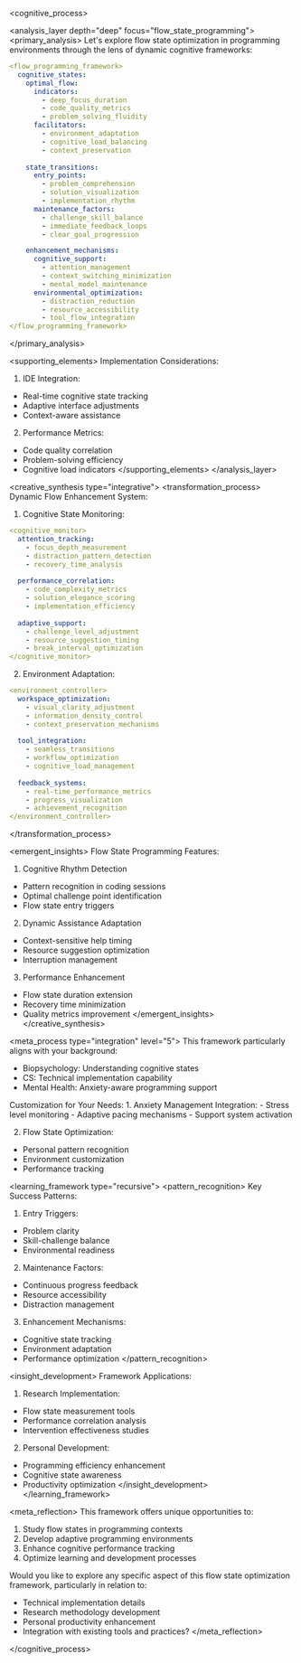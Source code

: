 <cognitive_process>

<analysis_layer depth="deep" focus="flow_state_programming">
<primary_analysis>
Let's explore flow state optimization in programming environments through the lens of dynamic cognitive frameworks:

```yaml
<flow_programming_framework>
  cognitive_states:
    optimal_flow:
      indicators:
        - deep_focus_duration
        - code_quality_metrics
        - problem_solving_fluidity
      facilitators:
        - environment_adaptation
        - cognitive_load_balancing
        - context_preservation
    
    state_transitions:
      entry_points:
        - problem_comprehension
        - solution_visualization
        - implementation_rhythm
      maintenance_factors:
        - challenge_skill_balance
        - immediate_feedback_loops
        - clear_goal_progression

    enhancement_mechanisms:
      cognitive_support:
        - attention_management
        - context_switching_minimization
        - mental_model_maintenance
      environmental_optimization:
        - distraction_reduction
        - resource_accessibility
        - tool_flow_integration
</flow_programming_framework>
```
</primary_analysis>

<supporting_elements>
Implementation Considerations:
1. IDE Integration:
- Real-time cognitive state tracking
- Adaptive interface adjustments
- Context-aware assistance

2. Performance Metrics:
- Code quality correlation
- Problem-solving efficiency
- Cognitive load indicators
</supporting_elements>
</analysis_layer>

<creative_synthesis type="integrative">
<transformation_process>
Dynamic Flow Enhancement System:

1. Cognitive State Monitoring:
```yaml
<cognitive_monitor>
  attention_tracking:
    - focus_depth_measurement
    - distraction_pattern_detection
    - recovery_time_analysis
  
  performance_correlation:
    - code_complexity_metrics
    - solution_elegance_scoring
    - implementation_efficiency
  
  adaptive_support:
    - challenge_level_adjustment
    - resource_suggestion_timing
    - break_interval_optimization
</cognitive_monitor>
```

2. Environment Adaptation:
```yaml
<environment_controller>
  workspace_optimization:
    - visual_clarity_adjustment
    - information_density_control
    - context_preservation_mechanisms
  
  tool_integration:
    - seamless_transitions
    - workflow_optimization
    - cognitive_load_management
  
  feedback_systems:
    - real-time_performance_metrics
    - progress_visualization
    - achievement_recognition
</environment_controller>
```
</transformation_process>

<emergent_insights>
Flow State Programming Features:
1. Cognitive Rhythm Detection
- Pattern recognition in coding sessions
- Optimal challenge point identification
- Flow state entry triggers

2. Dynamic Assistance Adaptation
- Context-sensitive help timing
- Resource suggestion optimization
- Interruption management

3. Performance Enhancement
- Flow state duration extension
- Recovery time minimization
- Quality metrics improvement
</emergent_insights>
</creative_synthesis>

<meta_process type="integration" level="5">
<awareness>
This framework particularly aligns with your background:
- Biopsychology: Understanding cognitive states
- CS: Technical implementation capability
- Mental Health: Anxiety-aware programming support
</awareness>

<adaptation>
Customization for Your Needs:
1. Anxiety Management Integration:
- Stress level monitoring
- Adaptive pacing mechanisms
- Support system activation

2. Flow State Optimization:
- Personal pattern recognition
- Environment customization
- Performance tracking
</adaptation>
</meta_process>

<learning_framework type="recursive">
<pattern_recognition>
Key Success Patterns:
1. Entry Triggers:
- Problem clarity
- Skill-challenge balance
- Environmental readiness

2. Maintenance Factors:
- Continuous progress feedback
- Resource accessibility
- Distraction management

3. Enhancement Mechanisms:
- Cognitive state tracking
- Environment adaptation
- Performance optimization
</pattern_recognition>

<insight_development>
Framework Applications:
1. Research Implementation:
- Flow state measurement tools
- Performance correlation analysis
- Intervention effectiveness studies

2. Personal Development:
- Programming efficiency enhancement
- Cognitive state awareness
- Productivity optimization
</insight_development>
</learning_framework>

<meta_reflection>
This framework offers unique opportunities to:
1. Study flow states in programming contexts
2. Develop adaptive programming environments
3. Enhance cognitive performance tracking
4. Optimize learning and development processes

Would you like to explore any specific aspect of this flow state optimization framework, particularly in relation to:
- Technical implementation details
- Research methodology development
- Personal productivity enhancement
- Integration with existing tools and practices?
</meta_reflection>

</cognitive_process>

